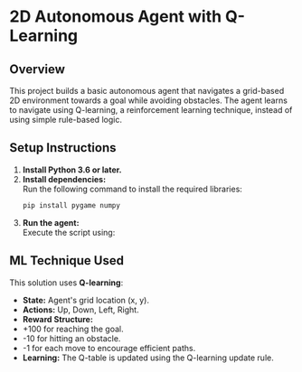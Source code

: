 # 2D Autonomous Agent with Q-Learning

## Overview
This project builds a basic autonomous agent that navigates a grid-based 2D environment towards a goal while avoiding obstacles. The agent learns to navigate using Q-learning, a reinforcement learning technique, instead of using simple rule-based logic.

## Setup Instructions
1. **Install Python 3.6 or later.**
2. **Install dependencies:**  
   Run the following command to install the required libraries:
   ```bash
   pip install pygame numpy
4. **Run the agent:**  
Execute the script using:


## ML Technique Used
This solution uses **Q-learning**:
- **State:** Agent's grid location (x, y).  
- **Actions:** Up, Down, Left, Right.
- **Reward Structure:**  
- +100 for reaching the goal.
- -10 for hitting an obstacle.
- -1 for each move to encourage efficient paths.
- **Learning:** The Q-table is updated using the Q-learning update rule.
